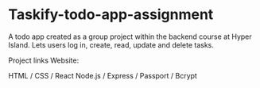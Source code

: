 # Taskify-todo-app-assignment
A todo app created as a group project within the backend course at Hyper Island. 
Lets users log in, create, read, update and delete tasks.

Project links
Website: 

HTML / CSS / React 
Node.js / Express / Passport / Bcrypt
